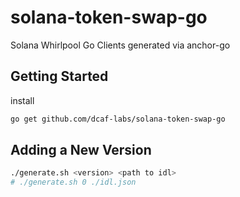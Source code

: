 # solana-token-swap-go

Solana Whirlpool Go Clients generated via anchor-go

## Getting Started

install

```bash
go get github.com/dcaf-labs/solana-token-swap-go
```

## Adding a New Version

```bash
./generate.sh <version> <path to idl>
# ./generate.sh 0 ./idl.json
```
